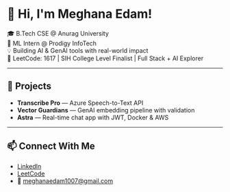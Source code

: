  # 👋 Hi, I'm Meghana Edam!  
    
🎓 B.Tech CSE @ Anurag University          
🧠 ML Intern @ Prodigy InfoTech      
💡 Building AI & GenAI tools with real-world impact        
🎯 LeetCode: 1617 | SIH College Level Finalist | Full Stack + AI Explorer    
   
---

## 🚀 Projects
- **Transcribe Pro** — Azure Speech-to-Text API  
- **Vector Guardians** — GenAI embedding pipeline with validation  
- **Astra** — Real-time chat app with JWT, Docker & AWS 

---

## 📫 Connect With Me
- [LinkedIn](https://linkedin.com/in/meghana-edam-849b11300)  
- [LeetCode](https://leetcode.com/Meghsedam/)  
- 📧 meghanaedam1007@gmail.com
